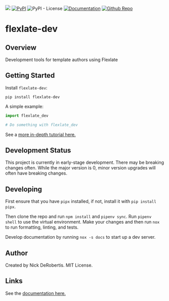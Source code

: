 [![](https://codecov.io/gh/nickderobertis/flexlate-dev/branch/main/graph/badge.svg)](https://codecov.io/gh/nickderobertis/flexlate-dev)
[![PyPI](https://img.shields.io/pypi/v/flexlate-dev)](https://pypi.org/project/flexlate-dev/)
![PyPI - License](https://img.shields.io/pypi/l/flexlate-dev)
[![Documentation](https://img.shields.io/badge/documentation-pass-green)](https://nickderobertis.github.io/flexlate-dev/)
[![Github Repo](https://img.shields.io/badge/repo-github-informational)](https://github.com/nickderobertis/flexlate-dev/)


#  flexlate-dev

## Overview

Development tools for template authors using Flexlate

## Getting Started

Install `flexlate-dev`:

```
pip install flexlate-dev
```

A simple example:

```python
import flexlate_dev

# Do something with flexlate_dev
```

See a
[more in-depth tutorial here.](
https://nickderobertis.github.io/flexlate-dev/tutorial.html
)

## Development Status

This project is currently in early-stage development. There may be
breaking changes often. While the major version is 0, minor version
upgrades will often have breaking changes.

## Developing

First ensure that you have `pipx` installed, if not, install it with `pip install pipx`.

Then clone the repo and run `npm install` and `pipenv sync`. Run `pipenv shell`
to use the virtual environment. Make your changes and then run `nox` to run formatting,
linting, and tests.

Develop documentation by running `nox -s docs` to start up a dev server.

## Author

Created by Nick DeRobertis. MIT License.

## Links

See the
[documentation here.](
https://nickderobertis.github.io/flexlate-dev/
)
